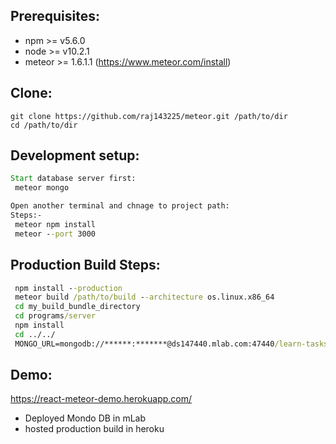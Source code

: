 Prerequisites:
--------------
 - npm >= v5.6.0
 - node >= v10.2.1 
 - meteor >= 1.6.1.1 (https://www.meteor.com/install)

Clone:
-----
````
git clone https://github.com/raj143225/meteor.git /path/to/dir
cd /path/to/dir
````
Development setup:
-----------
```cmd
Start database server first:
 meteor mongo

Open another terminal and chnage to project path:
Steps:-
 meteor npm install
 meteor --port 3000

```

Production Build Steps:
----------------------
```cmd
 npm install --production
 meteor build /path/to/build --architecture os.linux.x86_64
 cd my_build_bundle_directory
 cd programs/server
 npm install
 cd ../../
 MONGO_URL=mongodb://******:*******@ds147440.mlab.com:47440/learn-tasks ROOT_URL=https://react-meteor-demo.herokuapp.com/ node main.js
```

Demo:
----
https://react-meteor-demo.herokuapp.com/

- Deployed Mondo DB in mLab
- hosted production build in heroku